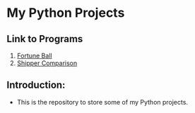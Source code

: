 # My Python Projects

## Link to Programs
1. [Fortune Ball](https://github.com/jhuynh176/python_projects/blob/main/projects/fortune_ball.py)
2. [Shipper Comparison](https://github.com/jhuynh176/python_projects/blob/main/projects/shipping_comparison.py)

## Introduction:
- This is the repository to store some of my Python projects.
